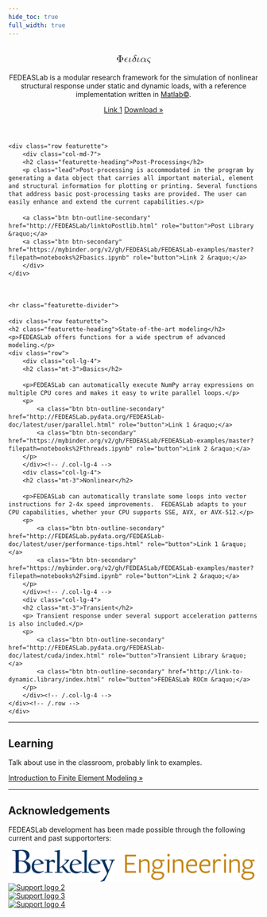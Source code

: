 ```yaml
---
hide_toc: true
full_width: true
---
```


<!-- # FEDEASLab -->

<body>

<header>


<div class="hero position-relative overflow-hidden p-3 text-center text-dark">
    <div class="col-md-5 p-lg-1 mx-auto my-5">
    <!-- <img src="_static/FEDEASLab-logo.svg" style="max-width: 30rem;" alt="FEDEASLab logo"> -->
        <!-- <p class="lead font-weight-normal"> -->
        <p>
        <h2 class="featurette-heading">  
<math xmlns="http://www.w3.org/1998/Math/MathML">
  <mi mathvariant="normal">&#x03A6;<!-- Φ --></mi>
  <mi>&#x03F5;<!-- ϵ --></mi>
  <mi>&#x03B9;<!-- ι --></mi>
  <mi>&#x03B4;<!-- δ --></mi>
  <mi>&#x03B9;<!-- ι --></mi>
  <mi>&#x03B1;<!-- α --></mi>
  <mi>&#x03C2;<!-- ς --></mi>
</math>
    </h2>
    </p>
        <p class="lead ">
    FEDEASLab is a modular research framework for the simulation of nonlinear structural response under static and dynamic loads, with a reference implementation written in <a href="https://www.mathworks.com/products/matlab.html">Matlab©</a>.
    </p>
    <a class="btn outline-FEDEASLab btn-lg" href="http://missing/link.html">Link 1</a>
    <a class="btn filled-FEDEASLab btn-lg" href="http://missing/link.html"
                    role="button">Download &raquo;</a>
    </div>
    <div class="product-device box-shadow d-none d-md-block"></div>
    <div class="product-device product-device-2 box-shadow d-none d-md-block"></div>
</div>

</header>
<main role="main">
    <!-- Wrap the rest of the page in another container to center all the content. -->
    <div class="container marketing p-md-5">

    <div class="row featurette">
        <div class="col-md-7">
        <h2 class="featurette-heading">Post-Processing</h2>
        <p class="lead">Post-processing is accommodated in the program by generating a data object that carries all important material, element and structural information for plotting or printing. Several functions that address basic post-processing tasks are provided. The user can easily enhance and extend the current capabilities.</p>

        <a class="btn btn-outline-secondary" href="http://FEDEASLab/linktoPostlib.html" role="button">Post Library &raquo;</a>
        <a class="btn btn-secondary" href="https://mybinder.org/v2/gh/FEDEASLab/FEDEASLab-examples/master?filepath=notebooks%2Fbasics.ipynb" role="button">Link 2 &raquo;</a>
        </div>
    </div>



    <hr class="featurette-divider">

    <div class="row featurette">
    <h2 class="featurette-heading">State-of-the-art modeling</h2>
    <p>FEDEASLab offers functions for a wide spectrum of advanced modeling.</p>
    <div class="row">
        <div class="col-lg-4">
        <h2 class="mt-3">Basics</h2>

        <p>FEDEASLab can automatically execute NumPy array expressions on multiple CPU cores and makes it easy to write parallel loops.</p>
        <p>
            <a class="btn btn-outline-secondary" href="http://FEDEASLab.pydata.org/FEDEASLab-doc/latest/user/parallel.html" role="button">Link 1 &raquo;</a>
            <a class="btn btn-secondary" href="https://mybinder.org/v2/gh/FEDEASLab/FEDEASLab-examples/master?filepath=notebooks%2Fthreads.ipynb" role="button">Link 2 &raquo;</a>
        </p>
        </div><!-- /.col-lg-4 -->
        <div class="col-lg-4">
        <h2 class="mt-3">Nonlinear</h2>
        
        <p>FEDEASLab can automatically translate some loops into vector instructions for 2-4x speed improvements.  FEDEASLab adapts to your CPU capabilities, whether your CPU supports SSE, AVX, or AVX-512.</p>
        <p>
            <a class="btn btn-outline-secondary" href="http://FEDEASLab.pydata.org/FEDEASLab-doc/latest/user/performance-tips.html" role="button">Link 1 &raquo;</a>
            <a class="btn btn-secondary" href="https://mybinder.org/v2/gh/FEDEASLab/FEDEASLab-examples/master?filepath=notebooks%2Fsimd.ipynb" role="button">Link 2 &raquo;</a>
        </p>
        </div><!-- /.col-lg-4 -->
        <div class="col-lg-4">
        <h2 class="mt-3">Transient</h2>
        <p> Transient response under several support acceleration patterns is also included.</p>
        <p>
            <a class="btn btn-outline-secondary" href="http://FEDEASLab.pydata.org/FEDEASLab-doc/latest/cuda/index.html" role="button">Transient Library &raquo;</a>
            <a class="btn btn-outline-secondary" href="http://link-to-dynamic.library/index.html" role="button">FEDEASLab ROCm &raquo;</a>
        </p>
        </div><!-- /.col-lg-4 -->
    </div><!-- /.row -->
    </div>
    
<hr class="featurette-divider">

<div class="row featurette">
    <div class="col-md-12">
    <h2 class="featurette-heading">Learning</h2>
    <p class="lead">Talk about use in the classroom, probably link to examples.</p>
    <a class="btn btn-outline-secondary" href="http://missing.link/fix.html" role="button">Introduction to Finite Element Modeling &raquo;</a>
    </div>
</div>
</div>

<hr class="featurette-divider">
<section id="supporters">
<div class="container supporters">
    <h2>Acknowledgements</h2>
    <p class="lead">FEDEASLab development has been made possible through the following current and past supportorters:<p>
    <div class="row">
    <div class="col supporter">
        <a href="https://ce.berkeley.edu/programs/semm"><img src="img/UCBEngineering_logo.png" alt="SEMM logo"></a>
    </div>
    <div class="col supporter">
        <a href="https://www.support.link.2"><img src="_static/support_logo_2.png" alt="Support logo 2"></a>
    </div>
    </div>
    <div class="row">
    <div class="col supporter">
        <a href="https://www.support_link3.missing"><img src="_static/support_logo_3.png" alt="Support logo 3"></a>
    </div>
    <div class="col supporter">
        <a href=""><img src="_static/nvidia_logo.png" alt="Support logo 4"></a>
    </div>
    </div>
</div>
</section>

</main>

<!-- Code highlighting -->
<script src="https://cdnjs.cloudflare.com/ajax/libs/prism/1.6.0/prism.min.js"></script>
<script src="https://cdnjs.cloudflare.com/ajax/libs/prism/1.6.0/components/prism-python.min.js"></script>

</body>
